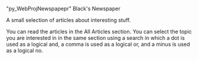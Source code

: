 "py_WebProjNewspapepr" 
Black's Newspaper

A small selection of articles about interesting stuff.

You can read the articles in the All Articles section. You can select the topic you are interested in in the same section using a search in which a dot is used as a logical and, a comma is used as a logical or, and a minus is used as a logical no.
